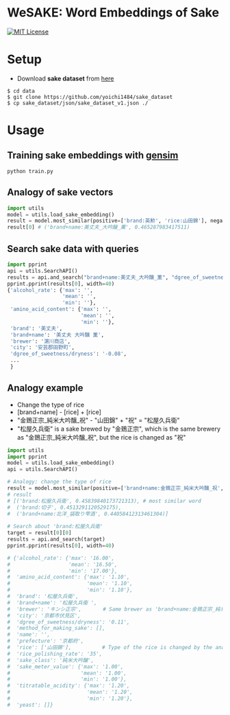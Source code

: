 WeSAKE: Word Embeddings of Sake
====
[![MIT License](http://img.shields.io/badge/license-MIT-blue.svg?style=flat)](LICENSE.txt)
# Setup
- Download  **sake dataset** from [here](https://github.com/yoichi1484/sake_dataset)
```
$ cd data
$ git clone https://github.com/yoichi1484/sake_dataset
$ cp sake_dataset/json/sake_dataset_v1.json ./
```
# Usage
## Training sake embeddings with [gensim](https://radimrehurek.com/gensim/)
```
python train.py
```
## Analogy of sake vectors
```python
import utils
model = utils.load_sake_embedding()
result = model.most_similar(positive=['brand:英勲', 'rice:山田錦'], negative=['rice:祝'], topn=1)
result[0] # ('brand+name:美丈夫_大吟醸_薫', 0.465287983417511)
```
## Search sake data with queries
```python
import pprint
api = utils.SearchAPI()
results = api.and_search("brand+name:美丈夫_大吟醸_薫", "dgree_of_sweetness/dryness:-0.08", "rice_polishing_rate:40")
pprint.pprint(results[0], width=40)
{'alcohol_rate': {'max': '',
                  'mean': '',
                  'min': ''},
 'amino_acid_content': {'max': '',
                        'mean': '',
                        'min': ''},
 'brand': '美丈夫',
 'brand+name': '美丈夫 大吟醸 薫',
 'brewer': '濵川商店',
 'city': '安芸郡田野町',
 'dgree_of_sweetness/dryness': '-0.08',
 ...
 }
```
## Analogy example
- Change the type of rice
- [brand+name] - [rice] + [rice]
- "金鵄正宗_純米大吟醸_祝" - "山田錦" + "祝" = "松屋久兵衛"
- "松屋久兵衛" is a sake brewed by "金鵄正宗", which is the same brewery as "金鵄正宗_純米大吟醸_祝", but the rice is changed as "祝"
```python
import utils
import pprint
model = utils.load_sake_embedding()
api = utils.SearchAPI()

# Analogy: change the type of rice
result = model.most_similar(positive=['brand+name:金鵄正宗_純米大吟醸_祝', 'rice:山田錦'], negative=['rice:祝'], topn=3)
# result
# [('brand:松屋久兵衛', 0.45839840173721313), # most similar word
#  ('brand:切子', 0.4513291120529175),
#  ('brand+name:北洋_袋取り雫酒', 0.44058412313461304)]
 
# Search about 'brand:松屋久兵衛'
target = result[0][0]
results = api.and_search(target)
pprint.pprint(results[0], width=40)

# {'alcohol_rate': {'max': '16.00',
#                   'mean': '16.50',
#                   'min': '17.00'},
#  'amino_acid_content': {'max': '1.10',
#                         'mean': '1.10',
#                         'min': '1.10'},
#  'brand': '松屋久兵衛',
#  'brand+name': '松屋久兵衛 ',
#  'brewer': 'キンシ正宗',       # Same brewer as 'brand+name:金鵄正宗_純米大吟醸_祝'
#  'city': '京都市伏見区',
#  'dgree_of_sweetness/dryness': '0.11',
#  'method_for_making_sake': [],
#  'name': '',
#  'prefecture': '京都府',
#  'rice': ['山田錦'],          # Type of the rice is changed by the analogy
#  'rice_polishing_rate': '35',
#  'sake_class': '純米大吟醸',
#  'sake_meter_value': {'max': '1.00',
#                       'mean': '1.00',
#                       'min': '1.00'},
#  'titratable_acidity': {'max': '1.20',
#                         'mean': '1.20',
#                         'min': '1.20'},
#  'yeast': []}
```
